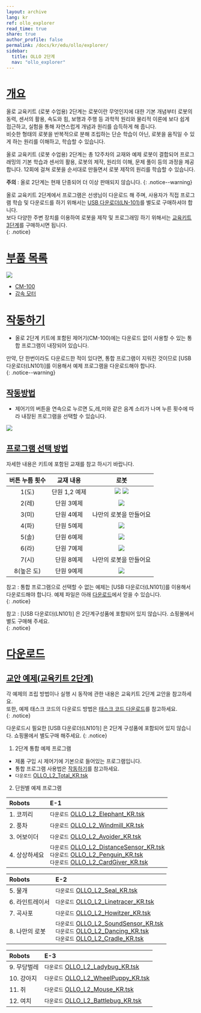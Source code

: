```yaml
---
layout: archive
lang: kr
ref: ollo_explorer
read_time: true
share: true
author_profile: false
permalink: /docs/kr/edu/ollo/explorer/
sidebar:
  title: OLLO 2단계
  nav: "ollo_explorer"
---
```


# [개요](#개요)

올로 교육키트 (로봇 수업용) 2단계는 로봇이란 무엇인지에 대한 기본 개념부터 로봇의 동력, 센서의 활용, 속도와 힘, 보행과 주행 등 과학적 원리와 물리적 이론에 보다 쉽게 접근하고, 실험을 통해 자연스럽게 개념과 원리를 습득하게 해 줍니다.  
비슷한 형태의 로봇을 반복적으로 분해 조립하는 단순 학습이 아닌, 로봇을 움직일 수 있게 하는 원리를 이해하고, 학습할 수 있습니다.

올로 교육키트 (로봇 수업용) 2단계는 총 12주차의 교재와 예제 로봇이 결합되어 프로그래밍의 기본 학습과 센서의 활용, 로봇의 제작, 원리의 이해, 문제 풀이 등의 과정을 제공합니다. 12회에 걸쳐 로봇을 순서대로 만들면서 로봇 제작의 원리를 학습할 수 있습니다.

**주의** : 올로 2단계는 현재 단종되어 더 이상 판매되지 않습니다.
{: .notice--warning}


올로 교육키트 2단계에서 프로그램은 선생님이 다운로드 해 주며, 사용자가 직접 프로그램 학습 및 다운로드를 하기 위해서는 [USB 다운로더(LN-101)]를 별도로 구매하셔야 합니다.  
보다 다양한 주변 장치를 이용하여 로봇을 제작 및 프로그래밍 하기 위해서는 [교육키트 3단계]를 구매하시면 됩니다.  
{: .notice}

# [부품 목록](#부품-목록)

 ![](/assets/images/edu/ollo/edu_2nd_partlist_kr.png)

- [CM-100]
- [감속 모터]

# [작동하기](#작동하기)

- 올로 2단계 키트에 포함된 제어기(CM-100)에는 다운로드 없이 사용할 수 있는 통합 프로그램이 내장되어 있습니다.

만약, 단 한번이라도 다운로드한 적이 있다면, 통합 프로그램이 지워진 것이므로 [USB 다운로더(LN101)]를 이용해서 예제 프로그램을 다운로드해야 합니다.  
{: .notice--warning}

## [작동방법](#작동방법)
- 제어기의 버튼을 연속으로 누르면 도,레,미와 같은 음계 소리가 나며 누른 횟수에 따라 내장된 프로그램을 선택할 수 있습니다.  

 ![](/assets/images/edu/ollo/ollo_2ndoperation_kr.jpg)

## [프로그램 선택 방법](#프로그램-선택-방법)
자세한 내용은 키트에 포함된 교재를 참고 하시기 바랍니다.

|버튼 누름 횟수|교재 내용|로봇|
| :-----: | :-----: | :-----: |
|1(도)|단원 1,2 예제| ![](/assets/images/edu/ollo/2-1.elephant_kr.jpg) ![](/assets/images/edu/ollo/2-2._windmill_kr.jpg)|
|2(레)|단원 3예제| ![](/assets/images/edu/ollo/2-3._introduce_robot_kr.jpg)|
|3(미)|단원 4예제|나만의 로봇을 만들어요|
|4(파)|단원 5예제| ![](/assets/images/edu/ollo/2-4._fur_seal_kr.jpg)|
|5(솔)|단원 6예제| ![](/assets/images/edu/ollo/2-6._car_kr.jpg)|
|6(라)|단원 7예제| ![](/assets/images/edu/ollo/2-9._howitzer_kr.jpg)|
|7(시)|단원 8예제|나만의 로봇을 만들어요|
|8(높은 도)|단원 9예제| ![](/assets/images/edu/ollo/2-11._linetracing_ladybird_kr.jpg)|

참고 : 통합 프로그램으로 선택할 수 없는 예제는 [USB 다운로더(LN101)]를 이용해서 다운로드해야 합니다.
예제 파일은 아래 [다운로드](#다운로드)에서 얻을 수 있습니다.  
{: .notice}  

참고 : [USB 다운로더(LN101)] 은 2단계구성품에 포함되어 있지 않습니다. 쇼핑몰에서 별도 구매해 주세요.   
{: .notice}

# [다운로드](#다운로드)
## [교안 예제(교육키트 2단계)](#교안-예제교육키트-2단계)

각 예제의 조립 방법이나 실행 시 동작에 관한 내용은 교육키트 2단계 교안을 참고하세요.   
또한, 예제 태스크 코드의 다운로드 방법은 [태스크 코드 다운로드]를 참고하세요.  
{: .notice}  

다운로드시 필요한 [USB 다운로더(LN101)] 은 2단계 구성품에 포함되어 있지 않습니다. 쇼핑몰에서 별도구매 해주세요.
{: .notice}


1. 2단계 통합 예제 프로그램  
 - 제품 구입 시 제어기에 기본으로 들어있는 프로그램입니다.
 - 통합 프로그램 사용법은 [작동하기]를 참고하세요.
 - `다운로드` [OLLO_L2_Total_KR.tsk]

2. 단원별 예제 프로그램

|Robots|E-1|
| :----- | :----- |
|1. 코끼리|`다운로드` [OLLO_L2_Elephant_KR.tsk]|
|2. 풍차|`다운로드` [OLLO_L2_Windmill_KR.tsk]|
|3. 어보이더|`다운로드` [OLLO_L2_Avoider_KR.tsk]|
|4. 상상하세요|`다운로드` [OLLO_L2_DistanceSensor_KR.tsk]<br />`다운로드` [OLLO_L2_Penguin_KR.tsk]<br />`다운로드` [OLLO_L2_CardGiver_KR.tsk]|

|Robots|E-2|
| :----- | :----- |
|5. 물개|`다운로드` [OLLO_L2_Seal_KR.tsk]|
|6. 라인트레이서|`다운로드` [OLLO_L2_Linetracer_KR.tsk]|
|7. 곡사포|`다운로드` [OLLO_L2_Howitzer_KR.tsk]|
|8. 나만의 로봇|`다운로드` [OLLO_L2_SoundSensor_KR.tsk]<br />`다운로드` [OLLO_L2_Dancing_KR.tsk]<br />`다운로드` [OLLO_L2_Cradle_KR.tsk]|

|Robots|E-3|
| :----- | :----- |
|9. 무당벌레|`다운로드` [OLLO_L2_Ladybug_KR.tsk]|
|10. 강아지|`다운로드` [OLLO_L2_WheelPuppy_KR.tsk]|
|11. 쥐|`다운로드` [OLLO_L2_Mouse_KR.tsk]|
|12. 여치|`다운로드` [OLLO_L2_Battlebug_KR.tsk]|

[OLLO_L2_Elephant_KR.tsk]: http://www.robotis.com/service/download.php?no=786
[OLLO_L2_Windmill_KR.tsk]: http://www.robotis.com/service/download.php?no=796
[OLLO_L2_Avoider_KR.tsk]: http://www.robotis.com/service/download.php?no=780
[OLLO_L2_DistanceSensor_KR.tsk]: http://www.robotis.com/service/download.php?no=785
[OLLO_L2_Penguin_KR.tsk]: http://www.robotis.com/service/download.php?no=791
[OLLO_L2_CardGiver_KR.tsk]: http://www.robotis.com/service/download.php?no=782
[OLLO_L2_Seal_KR.tsk]: http://www.robotis.com/service/download.php?no=792
[OLLO_L2_Linetracer_KR.tsk]: http://www.robotis.com/service/download.php?no=789
[OLLO_L2_Howitzer_KR.tsk]: http://www.robotis.com/service/download.php?no=787
[OLLO_L2_SoundSensor_KR.tsk]: http://www.robotis.com/service/download.php?no=793
[OLLO_L2_Dancing_KR.tsk]: http://www.robotis.com/service/download.php?no=784
[OLLO_L2_Cradle_KR.tsk]: http://www.robotis.com/service/download.php?no=783
[OLLO_L2_Ladybug_KR.tsk]: http://www.robotis.com/service/download.php?no=788
[OLLO_L2_WheelPuppy_KR.tsk]: http://www.robotis.com/service/download.php?no=795
[OLLO_L2_Mouse_KR.tsk]: http://www.robotis.com/service/download.php?no=790
[OLLO_L2_Battlebug_KR.tsk]: http://www.robotis.com/service/download.php?no=781
[OLLO_L2_Total_KR.tsk]: http://www.robotis.com/service/download.php?no=794
[USB 다운로더(LN-101)]: /docs/kr/parts/interface/ln-101/
[교육키트 3단계]: /docs/kr/edu/ollo/inventor/
[CM-100]: /docs/kr/parts/controller/cm-100/
[감속 모터]: /docs/kr/parts/motor/gm-10a/
[2단계 교안예제]: #다운로드
[태스크 코드 다운로드]: /docs/kr/faq/download_task_code/
[작동하기]: #작동하기
